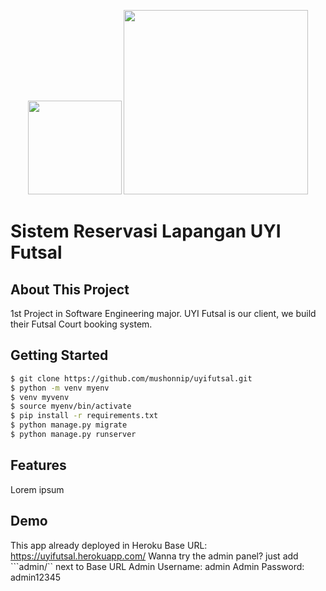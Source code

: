 <p align="center">
<img src="https://i.ibb.co/yVPhMDk/LOGO-UYI.png" width="150">   
<img src="https://static.djangoproject.com/img/logos/django-logo-negative.svg" width="295">
</p>

# Sistem Reservasi Lapangan UYI Futsal
## About This Project
1st Project in Software Engineering major. UYI Futsal is our client, we build their Futsal Court booking system.

## Getting Started
```bash
$ git clone https://github.com/mushonnip/uyifutsal.git
$ python -m venv myenv
$ venv myvenv
$ source myenv/bin/activate
$ pip install -r requirements.txt
$ python manage.py migrate
$ python manage.py runserver
```

## Features
Lorem ipsum

## Demo
This app already deployed in Heroku
Base URL: https://uyifutsal.herokuapp.com/
Wanna try the admin panel? just add ```admin/`` next to Base URL
Admin Username: admin
Admin Password: admin12345


